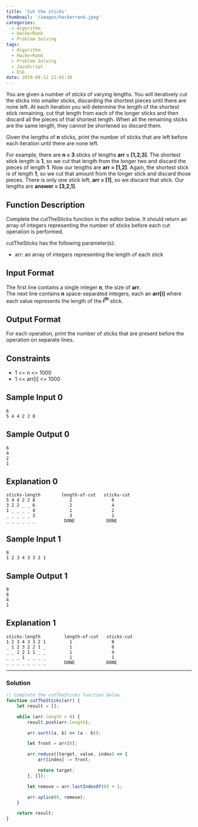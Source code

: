 ```yaml
---
title: 'Cut the sticks'
thumbnail: '/images/hackerrank.jpeg'
categories:
  - Algorithm
  - HackerRank
  - Problem Solving
tags:
  - Algorithm
  - HackerRank
  - Problem Solving
  - JavaScript
  - ES6
date: 2019-08-12 22:41:30
---
```


You are given a number of sticks of varying lengths. You will iteratively cut the sticks into smaller sticks, discarding the shortest pieces until there are none left. At each iteration you will determine the length of the shortest stick remaining, cut that length from each of the longer sticks and then discard all the pieces of that shortest length. When all the remaining sticks are the same length, they cannot be shortened so discard them.

Given the lengths of **n** sticks, print the number of sticks that are left before each iteration until there are none left.

For example, there are **n = 3** sticks of lengths **arr = [1,2,3]**. The shortest stick length is **1**, so we cut that length from the longer two and discard the pieces of length **1**. Now our lengths are **arr = [1,2]**. Again, the shortest stick is of length **1**, so we cut that amount from the longer stick and discard those pieces. There is only one stick left, **arr = [1]**, so we discard that stick. Our lengths are **answer = [3,2,1]**.

<!-- more -->

## Function Description

Complete the cutTheSticks function in the editor below. It should return an array of integers representing the number of sticks before each cut operation is performed.

cutTheSticks has the following parameter(s):

- arr: an array of integers representing the length of each stick

## Input Format

The first line contains a single integer **n**, the size of **arr**. <br/>
The next line contains **n** space-separated integers, each an **arr[i]** where each value represents the length of the **i<sup>th</sup>** stick.

## Output Format

For each operation, print the number of sticks that are present before the operation on separate lines.

## Constraints

- 1 <= n <= 1000
- 1 <= arr[i] <= 1000

## Sample Input 0

```
6
5 4 4 2 2 8
```

## Sample Output 0

```
6
4
2
1
```

## Explanation 0

```
sticks-length        length-of-cut   sticks-cut
5 4 4 2 2 8             2               6
3 2 2 _ _ 6             2               4
1 _ _ _ _ 4             1               2
_ _ _ _ _ 3             3               1
_ _ _ _ _ _           DONE            DONE
```

## Sample Input 1

```
8
1 2 3 4 3 3 2 1
```

## Sample Output 1

```
8
6
4
1
```

## Explanation 1

```
sticks-length         length-of-cut   sticks-cut
1 2 3 4 3 3 2 1         1               8
_ 1 2 3 2 2 1 _         1               6
_ _ 1 2 1 1 _ _         1               4
_ _ _ 1 _ _ _ _         1               1
_ _ _ _ _ _ _ _       DONE            DONE
```

---

### Solution

```javascript
// Complete the cutTheSticks function below.
function cutTheSticks(arr) {
    let result = [];

    while (arr.length > 0) {
        result.push(arr.length);

        arr.sort((a, b) => (a - b));

        let front = arr[0];

        arr.reduce((target, value, index) => {
            arr[index] -= front;

            return target;
        }, []);

        let remove = arr.lastIndexOf(0) + 1;

        arr.splice(0, remove);
    }

    return result;
}
```